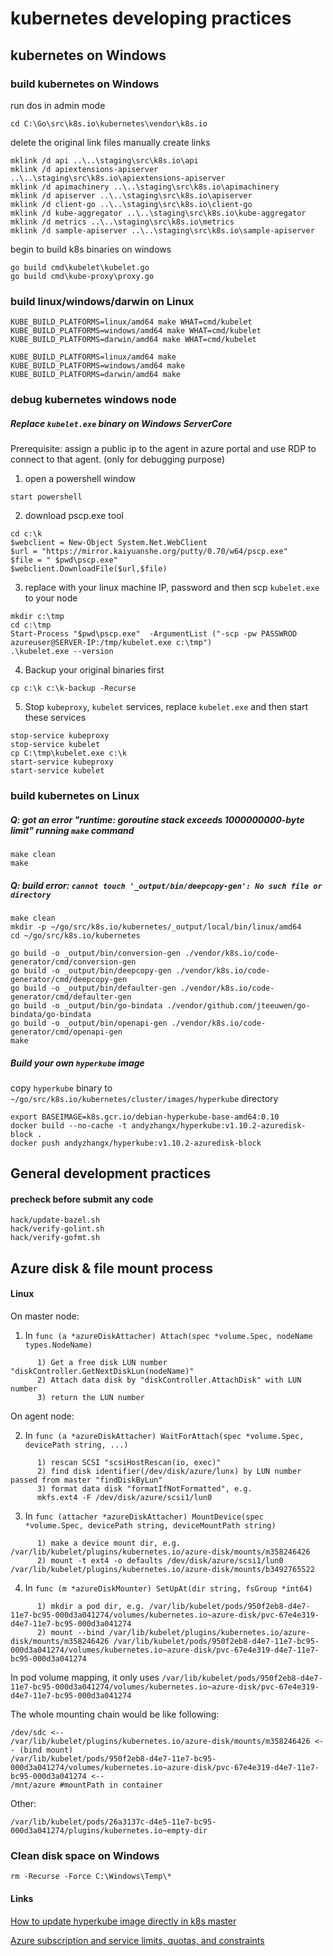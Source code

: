 # kubernetes developing practices
## kubernetes on Windows
### build kubernetes on Windows
run dos in admin mode
```
cd C:\Go\src\k8s.io\kubernetes\vendor\k8s.io
```

delete the original link files manually
create links
```
mklink /d api ..\..\staging\src\k8s.io\api
mklink /d apiextensions-apiserver ..\..\staging\src\k8s.io\apiextensions-apiserver
mklink /d apimachinery ..\..\staging\src\k8s.io\apimachinery
mklink /d apiserver ..\..\staging\src\k8s.io\apiserver
mklink /d client-go ..\..\staging\src\k8s.io\client-go
mklink /d kube-aggregator ..\..\staging\src\k8s.io\kube-aggregator
mklink /d metrics ..\..\staging\src\k8s.io\metrics
mklink /d sample-apiserver ..\..\staging\src\k8s.io\sample-apiserver
```
begin to build k8s binaries on windows
```
go build cmd\kubelet\kubelet.go
go build cmd\kube-proxy\proxy.go
```
### build linux/windows/darwin on Linux
```
KUBE_BUILD_PLATFORMS=linux/amd64 make WHAT=cmd/kubelet
KUBE_BUILD_PLATFORMS=windows/amd64 make WHAT=cmd/kubelet
KUBE_BUILD_PLATFORMS=darwin/amd64 make WHAT=cmd/kubelet

KUBE_BUILD_PLATFORMS=linux/amd64 make
KUBE_BUILD_PLATFORMS=windows/amd64 make
KUBE_BUILD_PLATFORMS=darwin/amd64 make
```

### debug kubernetes windows node

##### Replace `kubelet.exe` binary on Windows ServerCore
Prerequisite:
assign a public ip to the agent in azure portal and use RDP to connect to that agent. (only for debugging purpose)

1. open a powershell window
```
start powershell
```
2. download pscp.exe tool
```
cd c:\k
$webclient = New-Object System.Net.WebClient
$url = "https://mirror.kaiyuanshe.org/putty/0.70/w64/pscp.exe"
$file = " $pwd\pscp.exe"
$webclient.DownloadFile($url,$file)
```
3. replace with your linux machine IP, password and then scp `kubelet.exe` to your node
```
mkdir c:\tmp
cd c:\tmp
Start-Process "$pwd\pscp.exe"  -ArgumentList ("-scp -pw PASSWROD azureuser@SERVER-IP:/tmp/kubelet.exe c:\tmp")
.\kubelet.exe --version
```

4. Backup your original binaries first
```
cp c:\k c:\k-backup -Recurse
```

5. Stop `kubeproxy`, `kubelet` services, replace `kubelet.exe` and then start these services 
```
stop-service kubeproxy
stop-service kubelet
cp C:\tmp\kubelet.exe c:\k
start-service kubeproxy
start-service kubelet
```

### build kubernetes on Linux

##### Q: got an error "runtime: goroutine stack exceeds 1000000000-byte limit" running `make` command
```
make clean
make
```

##### Q: build error: `cannot touch '_output/bin/deepcopy-gen': No such file or directory`
```
make clean
mkdir -p ~/go/src/k8s.io/kubernetes/_output/local/bin/linux/amd64
cd ~/go/src/k8s.io/kubernetes

go build -o _output/bin/conversion-gen ./vendor/k8s.io/code-generator/cmd/conversion-gen
go build -o _output/bin/deepcopy-gen ./vendor/k8s.io/code-generator/cmd/deepcopy-gen
go build -o _output/bin/defaulter-gen ./vendor/k8s.io/code-generator/cmd/defaulter-gen
go build -o _output/bin/go-bindata ./vendor/github.com/jteeuwen/go-bindata/go-bindata
go build -o _output/bin/openapi-gen ./vendor/k8s.io/code-generator/cmd/openapi-gen
make
```

##### Build your own `hyperkube` image
copy `hyperkube` binary to `~/go/src/k8s.io/kubernetes/cluster/images/hyperkube` directory
```
export BASEIMAGE=k8s.gcr.io/debian-hyperkube-base-amd64:0.10
docker build --no-cache -t andyzhangx/hyperkube:v1.10.2-azuredisk-block .
docker push andyzhangx/hyperkube:v1.10.2-azuredisk-block
```

## General development practices
#### precheck before submit any code
```
hack/update-bazel.sh
hack/verify-golint.sh
hack/verify-gofmt.sh
```

## Azure disk & file mount process
#### Linux
On master node:

1. In `func (a *azureDiskAttacher) Attach(spec *volume.Spec, nodeName types.NodeName)`
```
      1) Get a free disk LUN number "diskController.GetNextDiskLun(nodeName)"
      2) Attach data disk by "diskController.AttachDisk" with LUN number
      3) return the LUN number
```

On agent node:

2. In `func (a *azureDiskAttacher) WaitForAttach(spec *volume.Spec, devicePath string, ...)`
```
      1) rescan SCSI "scsiHostRescan(io, exec)"
      2) find disk identifier(/dev/disk/azure/lunx) by LUN number passed from master "findDiskByLun"
      3) format data disk "formatIfNotFormatted", e.g.
      mkfs.ext4 -F /dev/disk/azure/scsi1/lun0
```

3. In `func (attacher *azureDiskAttacher) MountDevice(spec *volume.Spec, devicePath string, deviceMountPath string)`
```
      1) make a device mount dir, e.g. /var/lib/kubelet/plugins/kubernetes.io/azure-disk/mounts/m358246426
      2) mount -t ext4 -o defaults /dev/disk/azure/scsi1/lun0 /var/lib/kubelet/plugins/kubernetes.io/azure-disk/mounts/b3492765522
```

4. In `func (m *azureDiskMounter) SetUpAt(dir string, fsGroup *int64)`
```
      1) mkdir a pod dir, e.g. /var/lib/kubelet/pods/950f2eb8-d4e7-11e7-bc95-000d3a041274/volumes/kubernetes.io~azure-disk/pvc-67e4e319-d4e7-11e7-bc95-000d3a041274
      2) mount --bind /var/lib/kubelet/plugins/kubernetes.io/azure-disk/mounts/m358246426 /var/lib/kubelet/pods/950f2eb8-d4e7-11e7-bc95-000d3a041274/volumes/kubernetes.io~azure-disk/pvc-67e4e319-d4e7-11e7-bc95-000d3a041274
```
In pod volume mapping, it only uses `/var/lib/kubelet/pods/950f2eb8-d4e7-11e7-bc95-000d3a041274/volumes/kubernetes.io~azure-disk/pvc-67e4e319-d4e7-11e7-bc95-000d3a041274` 

The whole mounting chain would be like following:
```
/dev/sdc <--
/var/lib/kubelet/plugins/kubernetes.io/azure-disk/mounts/m358246426 <-- (bind mount)
/var/lib/kubelet/pods/950f2eb8-d4e7-11e7-bc95-000d3a041274/volumes/kubernetes.io~azure-disk/pvc-67e4e319-d4e7-11e7-bc95-000d3a041274 <--
/mnt/azure #mountPath in container
```

Other:
```
/var/lib/kubelet/pods/26a3137c-d4e5-11e7-bc95-000d3a041274/plugins/kubernetes.io~empty-dir
```

### Clean disk space on Windows
```
rm -Recurse -Force C:\Windows\Temp\*
```

#### Links
[How to update hyperkube image directly in k8s master](https://github.com/andyzhangx/Demo/blob/master/dev/update-hyperkube.md)

[Azure subscription and service limits, quotas, and constraints](https://docs.microsoft.com/en-us/azure/azure-subscription-service-limits)
